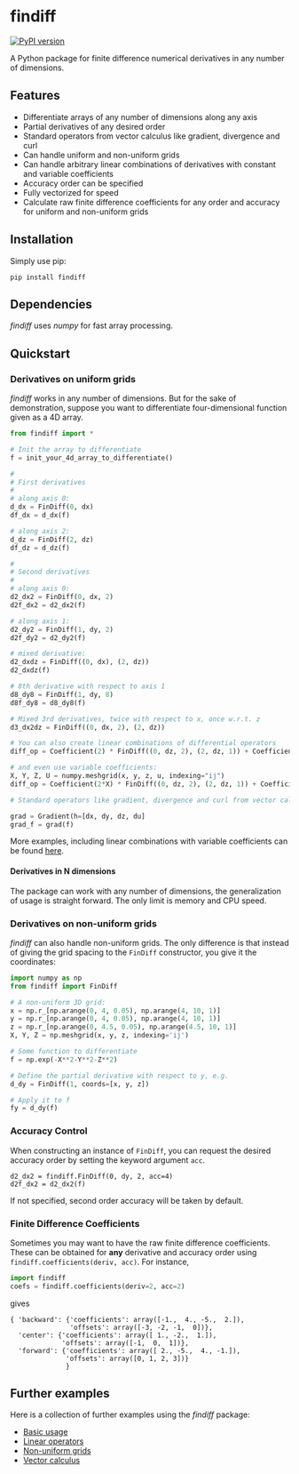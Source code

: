 # findiff
[![PyPI version](https://badge.fury.io/py/findiff.svg)](https://badge.fury.io/py/findiff)

A Python package for finite difference numerical derivatives in
any number of dimensions. 

## Features ##

* Differentiate arrays of any number of dimensions along any axis
* Partial derivatives of any desired order
* Standard operators from vector calculus like gradient, divergence and curl
* Can handle uniform and non-uniform grids
* Can handle arbitrary linear combinations of derivatives with constant and variable coefficients
* Accuracy order can be specified
* Fully vectorized for speed
* Calculate raw finite difference coefficients for any order and accuracy for uniform and non-uniform grids

## Installation

Simply use pip:

```
pip install findiff
```

## Dependencies

_findiff_ uses _numpy_ for fast array processing.

## Quickstart

### Derivatives on uniform grids

_findiff_ works in any number of dimensions. But for the sake of demonstration, suppose you
want to differentiate four-dimensional function given as a 4D array.

```python
from findiff import *

# Init the array to differentiate
f = init_your_4d_array_to_differentiate()

#
# First derivatives
#
# along axis 0:
d_dx = FinDiff(0, dx)
df_dx = d_dx(f)

# along axis 2:
d_dz = FinDiff(2, dz)
df_dz = d_dz(f)

#
# Second derivatives
#
# along axis 0:
d2_dx2 = FinDiff(0, dx, 2)
d2f_dx2 = d2_dx2(f)

# along axis 1:
d2_dy2 = FinDiff(1, dy, 2)
d2f_dy2 = d2_dy2(f)

# mixed derivative:
d2_dxdz = FinDiff((0, dx), (2, dz))
d2_dxdz(f)

# 8th derivative with respect to axis 1
d8_dy8 = FinDiff(1, dy, 8)
d8f_dy8 = d8_dy8(f)

# Mixed 3rd derivatives, twice with respect to x, once w.r.t. z
d3_dx2dz = FinDiff((0, dx, 2), (2, dz))

# You can also create linear combinations of differential operators
diff_op = Coefficient(2) * FinDiff((0, dz, 2), (2, dz, 1)) + Coefficient(3) * FinDiff((0, dx, 1), (1, dy, 2))

# and even use variable coefficients:
X, Y, Z, U = numpy.meshgrid(x, y, z, u, indexing="ij")
diff_op = Coefficient(2*X) * FinDiff((0, dz, 2), (2, dz, 1)) + Coefficient(3*Y*Z**2) * FinDiff((0, dx, 1), (1, dy, 2))

# Standard operators like gradient, divergence and curl from vector calculus are also available, for example:

grad = Gradient(h=[dx, dy, dz, du]
grad_f = grad(f)

```

More examples, including linear combinations with variable coefficients can be found [here](examples).


#### Derivatives in N dimensions

The package can work with any number of dimensions, the generalization
of usage is straight forward. The only limit is memory and CPU speed.

### Derivatives on non-uniform grids

_findiff_ can also handle non-uniform grids. The only difference is that instead of giving 
the grid spacing to the `FinDiff` constructor, you give it the coordinates:

```python
import numpy as np
from findiff import FinDiff

# A non-uniform 3D grid:
x = np.r_[np.arange(0, 4, 0.05), np.arange(4, 10, 1)]
y = np.r_[np.arange(0, 4, 0.05), np.arange(4, 10, 1)]
z = np.r_[np.arange(0, 4.5, 0.05), np.arange(4.5, 10, 1)]
X, Y, Z = np.meshgrid(x, y, z, indexing='ij')

# Some function to differentiate
f = np.exp(-X**2-Y**2-Z**2)

# Define the partial derivative with respect to y, e.g.
d_dy = FinDiff(1, coords=[x, y, z])

# Apply it to f
fy = d_dy(f)
```

### Accuracy Control

When constructing an instance of `FinDiff`, you can request the desired accuracy
order by setting the keyword argument `acc`. 

```
d2_dx2 = findiff.FinDiff(0, dy, 2, acc=4)
d2f_dx2 = d2_dx2(f)
```

If not specified, second order accuracy will be taken by default.


### Finite Difference Coefficients

Sometimes you may want to have the raw finite difference coefficients.
These can be obtained for __any__ derivative and accuracy order
using `findiff.coefficients(deriv, acc)`. For instance,

```python
import findiff
coefs = findiff.coefficients(deriv=2, acc=2)
```

gives

```
{ 'backward': {'coefficients': array([-1.,  4., -5.,  2.]),
               'offsets': array([-3, -2, -1,  0])},
  'center': {'coefficients': array([ 1., -2.,  1.]),
             'offsets': array([-1,  0,  1])},
  'forward': {'coefficients': array([ 2., -5.,  4., -1.]),
              'offsets': array([0, 1, 2, 3])}
              }
```

## Further examples

Here is a collection of further examples using the _findiff_ package:

* [Basic usage](examples/basic.py)
* [Linear operators](examples/linear_op.py)
* [Non-uniform grids](examples/non-uniform-grids.ipynb)
* [Vector calculus](examples/vector_calculus.py)

